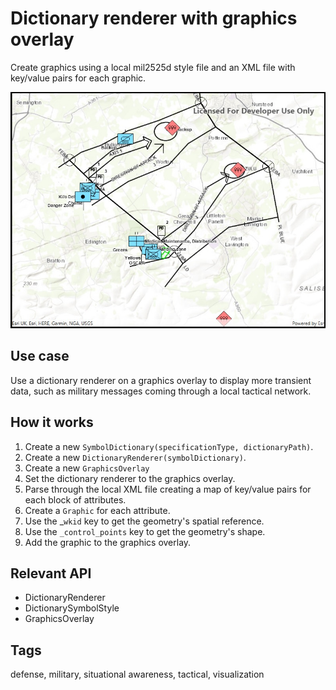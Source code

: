 ﻿# Dictionary renderer with graphics overlay

Create graphics using a local mil2525d style file and an XML file with key/value pairs for each graphic.

![Image of dictionary renderer graphics overlay](DictionaryRendererGraphicsOverlay.jpg)

## Use case

Use a dictionary renderer on a graphics overlay to display more transient data, such as military messages coming through a local tactical network.

## How it works

1. Create a new `SymbolDictionary(specificationType, dictionaryPath)`.
2. Create a new `DictionaryRenderer(symbolDictionary)`.
3. Create a new `GraphicsOverlay`
4. Set the  dictionary renderer to the graphics overlay.
5. Parse through the local XML file creating a map of key/value pairs for each block of attributes.
6. Create a `Graphic` for each attribute.
7. Use the _`wkid` key to get the geometry's spatial reference.
8. Use the `_control_points` key to get the geometry's shape.
9. Add the graphic to the graphics overlay.

## Relevant API

* DictionaryRenderer
* DictionarySymbolStyle
* GraphicsOverlay

## Tags

defense, military, situational awareness, tactical, visualization